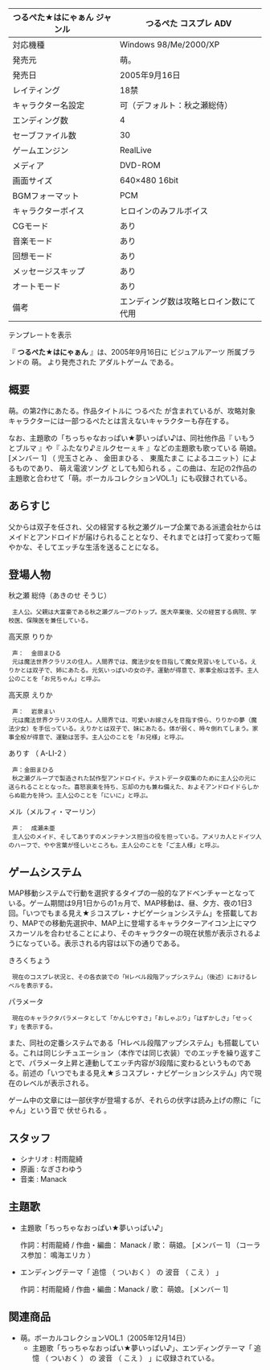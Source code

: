 つるぺた★はにゃぁん  ジャンル  |  つるぺた  コスプレ  ADV   
---|---  
対応機種  |  Windows 98/Me/2000/XP   
発売元  |  萌。   
発売日  |  2005年9月16日   
レイティング  |  18禁   
キャラクター名設定  |  可（デフォルト：秋之瀬総侍）   
エンディング数  |  4   
セーブファイル数  |  30   
ゲームエンジン  |  RealLive   
メディア  |  DVD-ROM   
画面サイズ  |  640×480 16bit   
BGMフォーマット  |  PCM   
キャラクターボイス  |  ヒロインのみフルボイス   
CGモード  |  あり   
音楽モード  |  あり   
回想モード  |  あり   
メッセージスキップ  |  あり   
オートモード  |  あり   
備考  |  エンディング数は攻略ヒロイン数にて代用   
テンプレートを表示  
  
『 **つるぺた★はにゃぁん** 』は、2005年9月16日に  ビジュアルアーツ  所属ブランドの  萌。  より発売された  アダルトゲーム  である。

##  概要  

萌。の第2作にあたる。作品タイトルに  つるぺた  が含まれているが、攻略対象キャラクターには一部つるぺたとは言えないキャラクターも存在する。

なお、主題歌の「ちっちゃなおっぱい★夢いっぱい♪は、同社他作品『  いもうとブルマ  』や『  ふたなり♪ミルクセーぇキ  』などの主題歌も歌っている
萌娘。  [メンバー 1]  （  児玉さとみ  、  金田まひる  、  東風たまこ  によるユニット）によるものであり、  萌え電波ソング
としても知られる    。この曲は、左記の2作品の主題歌と合わせて「萌。ボーカルコレクションVOL.1」にも収録されている。

##  あらすじ  

父からは双子を任され、父の経営する秋之瀬グループ企業である派遣会社からはメイドとアンドロイドが届けられることとなり、それまでとは打って変わって賑やかな、そしてエッチな生活を送ることになる。

##  登場人物  

秋之瀬 総侍（あきのせ そうじ）

     主人公。父親は大富豪である秋之瀬グループのトップ。医大卒業後、父の経営する病院、学校医、保険医を兼任している。 
高天原 りりか

     声：  金田まひる 
     元は魔法世界クラリスの住人。人間界では、魔法少女を目指して魔女見習いをしている。えりかとは双子で、姉にあたる。元気いっぱいの女の子。運動が得意で、家事全般は苦手。主人公のことを「お兄ちゃん」と呼ぶ。 
高天原 えりか

     声：  岩泉まい 
     元は魔法世界クラリスの住人。人間界では、可愛いお嫁さんを目指す傍ら、りりかの夢（魔法少女）を手伝っている。えりかとは双子で、妹にあたる。体が弱く、時々倒れてしまう。家事全般が得意で、運動は苦手。主人公のことを「お兄様」と呼ぶ。 
ありす  （  A-LI-2  ）

     声：金田まひる 
     秋之瀬グループで製造された試作型アンドロイド。テストデータ収集のために主人公の元に送られることとなった。喜怒哀楽を持ち、忘却の力も兼ね備えた、およそアンドロイドらしからぬ能力を持つ。主人公のことを「にいに」と呼ぶ。 
メル（メルフィ・マーリン）

     声：  成瀬未亜 
     主人公のメイド、そしてありすのメンテナンス担当の役を担っている。アメリカ人とドイツ人のハーフで、やや言葉が怪しいところも。主人公のことを「ご主人様」と呼ぶ。 

##  ゲームシステム  

MAP移動システムで行動を選択するタイプの一般的なアドベンチャーとなっている。ゲーム期間は9月1日からの1ヵ月で、MAP移動は、昼、夕方、夜の1日3回。「いつでもまる見え★彡コスプレ・ナビゲーションシステム」を搭載しており、MAPでの移動先選択中、MAP上に登場するキャラクターアイコン上にマウスカーソルを合わせることにより、そのキャラクターの現在状態が表示されるようになっている。表示される内容は以下の通りである。

きろくちょう

     現在のコスプレ状況と、その各衣装での「Hレベル段階アップシステム」（後述）におけるレベルを表示する。 
パラメータ

     現在のキャラクタパラメータとして「かんじやすさ」「おしゃぶり」「はずかしさ」「せっくす」を表示する。 

また、同社の定番システムである「Hレベル段階アップシステム」も搭載している。これは同じシチュエーション（本作では同じ衣装）でのエッチを繰り返すことで、パラメータ上昇と連動してエッチ内容が3段階に変わるというものである。前述の「いつでもまる見え★彡コスプレ・ナビゲーションシステム」内で現在のレベルが表示される。

ゲーム中の文章には一部伏字が登場するが、それらの伏字は読み上げの際に「にゃん」という音で  伏せられる  。

##  スタッフ  

  * シナリオ :  村雨龍綺 
  * 原画 :  なぎさわゆう 
  * 音楽 :  Manack 

##  主題歌  

  * 主題歌「ちっちゃなおっぱい★夢いっぱい♪」 

     作詞：村雨龍綺 / 作曲・編曲：  Manack  / 歌：  萌娘。  [メンバー 1]  （コーラス参加：  鳴海エリカ  ） 

  * エンディングテーマ「  追憶  （  ついおく  ）  の  波音  （  こえ  ）  」 

     作詞：村雨龍綺 / 作曲・編曲：Manack / 歌：  萌娘。  [メンバー 1] 

##  関連商品  

  * 萌。ボーカルコレクションVOL.1（2005年12月14日） 
    * 主題歌「ちっちゃなおっぱい★夢いっぱい♪」、エンディングテーマ「  追憶  （  ついおく  ）  の  波音  （  こえ  ）  」に収録されている。 

